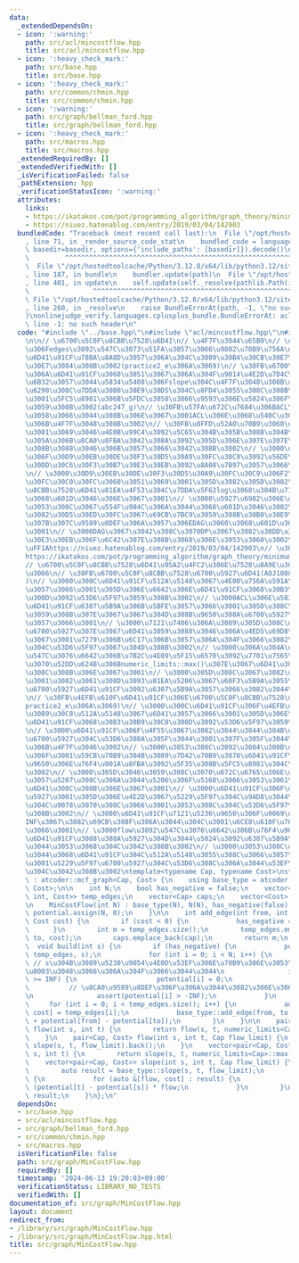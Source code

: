 ```yaml
---
data:
  _extendedDependsOn:
  - icon: ':warning:'
    path: src/acl/mincostflow.hpp
    title: src/acl/mincostflow.hpp
  - icon: ':heavy_check_mark:'
    path: src/base.hpp
    title: src/base.hpp
  - icon: ':heavy_check_mark:'
    path: src/common/chmin.hpp
    title: src/common/chmin.hpp
  - icon: ':warning:'
    path: src/graph/bellman_ford.hpp
    title: src/graph/bellman_ford.hpp
  - icon: ':heavy_check_mark:'
    path: src/macros.hpp
    title: src/macros.hpp
  _extendedRequiredBy: []
  _extendedVerifiedWith: []
  _isVerificationFailed: false
  _pathExtension: hpp
  _verificationStatusIcon: ':warning:'
  attributes:
    links:
    - https://ikatakos.com/pot/programming_algorithm/graph_theory/minimum_cost_flow
    - https://niuez.hatenablog.com/entry/2019/03/04/142903
  bundledCode: "Traceback (most recent call last):\n  File \"/opt/hostedtoolcache/Python/3.12.8/x64/lib/python3.12/site-packages/onlinejudge_verify/documentation/build.py\"\
    , line 71, in _render_source_code_stat\n    bundled_code = language.bundle(stat.path,\
    \ basedir=basedir, options={'include_paths': [basedir]}).decode()\n          \
    \         ^^^^^^^^^^^^^^^^^^^^^^^^^^^^^^^^^^^^^^^^^^^^^^^^^^^^^^^^^^^^^^^^^^^^^^^^^^^^^^^^^\n\
    \  File \"/opt/hostedtoolcache/Python/3.12.8/x64/lib/python3.12/site-packages/onlinejudge_verify/languages/cplusplus.py\"\
    , line 187, in bundle\n    bundler.update(path)\n  File \"/opt/hostedtoolcache/Python/3.12.8/x64/lib/python3.12/site-packages/onlinejudge_verify/languages/cplusplus_bundle.py\"\
    , line 401, in update\n    self.update(self._resolve(pathlib.Path(included), included_from=path))\n\
    \                ^^^^^^^^^^^^^^^^^^^^^^^^^^^^^^^^^^^^^^^^^^^^^^^^^^^^^^^^^\n \
    \ File \"/opt/hostedtoolcache/Python/3.12.8/x64/lib/python3.12/site-packages/onlinejudge_verify/languages/cplusplus_bundle.py\"\
    , line 260, in _resolve\n    raise BundleErrorAt(path, -1, \"no such header\"\
    )\nonlinejudge_verify.languages.cplusplus_bundle.BundleErrorAt: acl/mincostflow.hpp:\
    \ line -1: no such header\n"
  code: "#include \"../base.hpp\"\n#include \"acl/mincostflow.hpp\"\n#include \"bellman_ford.hpp\"\
    \n\n// \u6700\u5C0F\u8CBB\u7528\u6D41\n// \u4F7F\u3044\u65B9\n// \u30FB\u5FA9\u5143\
    \u306Fedges\u3092\u547C\u3073\u51FA\u3057\u3066\u9802\u70B9\u756A\u53F7\u3068\u304B\
    \u6D41\u91CF\u78BA\u8A8D\u3057\u306A\u304C\u3089\u30B4\u30CB\u30E7\u30B4\u30CB\
    \u30E7\u3084\u308B\u3002(practice2_e\u306A\u3069)\n// \u30FB\u6700\u7D42\u7684\
    \u306A\u6D41\u91CF\u3060\u3051\u3067\u306A\u304F\u9014\u4E2D\u7D4C\u904E\u3082\
    \u6B32\u3057\u3044\u5834\u5408\u306Fslope\u304C\u4F7F\u3048\u308B\u3002\n// \u3000\
    \u6298\u308C\u7DDA\u30B0\u30E9\u30D5\u304C\u8FD4\u3055\u308C\u308B\u306E\u3067\
    \u3001\u5FC5\u8981\u306B\u5FDC\u3058\u3066\u9593\u306E\u5024\u306F\u8A08\u7B97\
    \u3059\u308B\u3002(abc247_g)\n// \u30FB\u57FA\u672C\u7684\u306BACL\u306B\u6E96\
    \u3058\u3066\u3044\u308B\u306E\u3067\u3001ACL\u306E\u3068\u540C\u3058\u3088\u3046\
    \u306B\u4F7F\u3048\u308B\u3002\n// \u30FB\u8FFD\u52A0\u70B9\u3068\u3057\u3066\u306F\
    \u3001\u3069\u3046\u4E0B\u99C4\u3092\u5C65\u304B\u305B\u308B\u304B\u8003\u3048\
    \u305A\u306B\u8CA0\u8FBA\u3042\u308A\u3092\u305D\u306E\u307E\u307E\u6E21\u305B\
    \u308B\u3088\u3046\u306B\u3057\u3066\u3042\u308B\u3002\n// \u3000\u5185\u90E8\u3067\
    \u306F\u30D9\u30EB\u30DE\u30F3\u30D5\u30A9\u30FC\u30C9\u3092\u56DE\u3057\u3066\
    \u30DD\u30C6\u30F3\u30B7\u30E3\u30EB\u3092\u8A08\u7B97\u3057\u3066\u308B\u3002\
    \n// \u3000\u30D9\u30EB\u30DE\u30F3\u30D5\u30A9\u30FC\u30C9\u306F2\u4E57\u30AA\
    \u30FC\u30C0\u30FC\u3060\u3051\u3069\u3001\u305D\u3082\u305D\u3082\u6700\u5C0F\
    \u8CBB\u7528\u6D41\u81EA\u4F53\u304C\u7DDA\u5F62log\u3068\u304B\u7121\u7406\u3060\
    \u3068\u601D\u3046\u306E\u3067\u3001\n// \u3000\u5927\u6982\u306E\u5834\u5408\u306F\
    \u3053\u308C\u3067\u554F\u984C\u306A\u3044\u3068\u601D\u3046\u3002\n// \u3000\u3067\
    \u3082\u30D5\u30ED\u30FC\u3067\u69CB\u7BC9\u3059\u308B\u30B0\u30E9\u30D5\u306F\
    \u307B\u307C\u9589\u8DEF\u306A\u3057\u306EDAG\u3060\u3068\u601D\u3046\u306E\u3067\
    \u3001\n// \u3000DAG\u3067\u3042\u308C\u3070DP\u3067\u3082\u30DD\u30C6\u30F3\u30B7\
    \u30E3\u30EB\u306F\u6C42\u307E\u308B\u3068\u306E\u3053\u3068\u3002\n// \u53C2\u8003\
    \uFF1Ahttps://niuez.hatenablog.com/entry/2019/03/04/142903\n// \u3000\u3000\u3000\
    https://ikatakos.com/pot/programming_algorithm/graph_theory/minimum_cost_flow\n\
    // \u6700\u5C0F\u8CBB\u7528\u6D41\u95A2\u4FC2\u306E\u7528\u8A9E\u306B\u3064\u3044\
    \u3066\n// \u30FB\u6700\u5C0F\u8CBB\u7528\u6700\u5927\u6D41(AOJ1088\u306A\u3069\
    )\n// \u3000\u300C\u6D41\u91CF\u512A\u5148\u3067\u4E00\u756A\u591A\u304F\u6D41\
    \u3057\u3066\u3001\u305D\u306E\u6642\u306E\u6D41\u91CF\u3068\u30B3\u30B9\u30C8\
    \u300D\u3092\u53D6\u5F97\u3059\u308B\u3002\n// \u3000ACL\u306E\u5834\u5408\u306F\
    \u6D41\u91CF\u6307\u5B9A\u306B\u5BFE\u3057\u3066\u3001\u305D\u308C\u306B\u9054\
    \u3059\u308B\u307E\u3067\u3067\u304D\u308B\u9650\u308A\u6700\u5927\u9650\u6D41\
    \u3057\u3066\u3001\n// \u3000\u7121\u7406\u306A\u3089\u305D\u308C\u306B\u8FD1\u3044\
    \u6700\u5927\u307E\u3067\u6D41\u3059\u3088\u3046\u306A\u4ED5\u69D8\u306A\u306E\
    \u3067\u3001\u7279\u306B\u6C17\u306B\u3057\u306A\u304F\u3066\u3082\u3053\u308C\
    \u304C\u53D6\u5F97\u3067\u304D\u308B\u3002\n// \u3000\u306A\u304A\u3001flow\u3092\
    \u547C\u3076\u6642\u306B\u7B2C\u4E09\u5F15\u6570\u3092\u7701\u7565\u3059\u308C\
    \u3070\u52DD\u624B\u306Bnumeric_limits::max()\u307E\u3067\u6D41\u3057\u3066\u304F\
    \u308C\u308B\u306E\u3067\u3001\n// \u3000\u305D\u308C\u3067\u3082\u3044\u3044\u3057\
    \u3001\u3082\u3061\u308D\u3093\u81EA\u5206\u3067\u60F3\u5B9A\u3055\u308C\u308B\
    \u6700\u5927\u6D41\u91CF\u3092\u6307\u5B9A\u3057\u3066\u3082\u3044\u3044\u3002\
    \n// \u30FB\u4EFB\u610F\u6D41\u91CF\u306E\u6700\u5C0F\u8CBB\u7528\u6D41(AOJ2293\u3001\
    practice2_e\u306A\u3069)\n// \u3000\u300C\u6D41\u91CF\u306F\u4EFB\u610F\u3001\u30B3\
    \u30B9\u30C8\u512A\u5148\u3067\u6D41\u3057\u3066\u3001\u305D\u306E\u6642\u306E\
    \u6D41\u91CF\u3068\u30B3\u30B9\u30C8\u300D\u3092\u53D6\u5F97\u3059\u308B\u3002\
    \n// \u3000\u6D41\u91CF\u306F\u4F55\u3067\u3082\u3044\u3044\u304B\u3089\u5229\u5F97\
    \u6700\u5927\u304C\u53D6\u308A\u305F\u3044\u3001\u307F\u305F\u3044\u306A\u6642\
    \u306B\u4F7F\u3046\u3002\n// \u3000\u3053\u308C\u3092\u3084\u308B\u305F\u3081\u306B\
    \u306F\u3001\u59CB\u70B9\u304B\u3089\u7D42\u70B9\u3078\u6D41\u91CF\u7121\u5236\
    \u9650\u306E\u76F4\u901A\u8FBA\u3092\u5F35\u308B\u5FC5\u8981\u304C\u3042\u308B\
    \u3002\n// \u3000\u305D\u3046\u3059\u308C\u3070\u672C\u6765\u306E\u8FBA\u3067\u6D41\
    \u3057\u5207\u308C\u306A\u3044\u5206\u306F\u5168\u3066\u3053\u3061\u3089\u306B\
    \u6D41\u308C\u308B\u306E\u3067\u3001\n// \u3000\u6D41\u91CF\u306F\u5E38\u306B\u6700\
    \u5927\u3001\u305D\u306E\u4E2D\u3067\u5229\u5F97\u304C\u9AD8\u3044\u3082\u306E\
    \u304C\u9078\u3070\u308C\u3066\u3001\u3053\u308C\u304C\u53D6\u5F97\u3067\u304D\
    \u308B\u3002\n// \u3000\u6D41\u91CF\u7121\u5236\u9650\u306F\u9069\u5F53\u306B\
    INF\u3067\u3082\u69CB\u308F\u306A\u3044\u304C\u3001\u6CE8\u610F\u70B9\u3068\u3057\
    \u3066\u3001\n// \u3000flow\u3092\u547C\u3076\u6642\u306B\u76F4\u901A\u8FBA\u306E\
    \u6D41\u91CF\u3088\u308A\u5927\u304D\u3044\u5024\u3092\u6307\u5B9A\u3057\u306A\
    \u3044\u3053\u3068\u304C\u3042\u308B\u3002\n// \u3000\u3053\u308C\u304C\u5927\u304D\
    \u3044\u3068\u6D41\u91CF\u304C\u512A\u5148\u3055\u308C\u3066\u3057\u307E\u3044\
    \u3001\u5229\u5F97\u6700\u5927\u304C\u53D6\u308C\u306A\u3044\u53EF\u80FD\u6027\
    \u304C\u3042\u308B\u3002\ntemplate<typename Cap, typename Cost>\nstruct MinCostFlow\
    \ : atcoder::mcf_graph<Cap, Cost> {\n    using base_type = atcoder::mcf_graph<Cap,\
    \ Cost>;\n\n    int N;\n    bool has_negative = false;\n    vector<tuple<int,\
    \ int, Cost>> temp_edges;\n    vector<Cap> caps;\n    vector<Cost> potential;\n\
    \n    MinCostFlow(int N) : base_type(N), N(N), has_negative(false) {\n       \
    \ potential.assign(N, 0);\n    }\n\n    int add_edge(int from, int to, Cap cap,\
    \ Cost cost) {\n        if (cost < 0) {\n            has_negative = true;\n  \
    \      }\n        int m = temp_edges.size();\n        temp_edges.emplace_back(from,\
    \ to, cost);\n        caps.emplace_back(cap);\n        return m;\n    }\n\n  \
    \  void build(int s) {\n        if (has_negative) {\n            potential = bellman_ford(N,\
    \ temp_edges, s);\n            for (int i = 0; i < N; i++) {\n               \
    \ // s\u304B\u3089\u5230\u9054\u4E0D\u53EF\u306E\u70B9\u306E\u3053\u3068\u306F\
    \u8003\u3048\u3066\u306A\u304F\u3066\u3044\u3044\n                if (potential[i]\
    \ >= INF) {\n                    potential[i] = 0;\n                }\n      \
    \          // \u8CA0\u9589\u8DEF\u306F\u306A\u3044\u3082\u306E\u3068\u3059\u308B\
    \n                assert(potential[i] > -INF);\n            }\n        }\n   \
    \     for (int i = 0; i < temp_edges.size(); i++) {\n            auto [from, to,\
    \ cost] = temp_edges[i];\n            base_type::add_edge(from, to, caps[i], cost\
    \ + potential[from] - potential[to]);\n        }\n    }\n\n    pair<Cap, Cost>\
    \ flow(int s, int t) {\n        return flow(s, t, numeric_limits<Cap>::max());\n\
    \    }\n    pair<Cap, Cost> flow(int s, int t, Cap flow_limit) {\n        return\
    \ slope(s, t, flow_limit).back();\n    }\n    vector<pair<Cap, Cost>> slope(int\
    \ s, int t) {\n        return slope(s, t, numeric_limits<Cap>::max());\n    }\n\
    \    vector<pair<Cap, Cost>> slope(int s, int t, Cap flow_limit) {\n        build(s);\n\
    \        auto result = base_type::slope(s, t, flow_limit);\n        if (has_negative)\
    \ {\n            for (auto &[flow, cost] : result) {\n                cost +=\
    \ (potential[t] - potential[s]) * flow;\n            }\n        }\n        return\
    \ result;\n    }\n};\n"
  dependsOn:
  - src/base.hpp
  - src/acl/mincostflow.hpp
  - src/graph/bellman_ford.hpp
  - src/common/chmin.hpp
  - src/macros.hpp
  isVerificationFile: false
  path: src/graph/MinCostFlow.hpp
  requiredBy: []
  timestamp: '2024-06-13 19:20:03+09:00'
  verificationStatus: LIBRARY_NO_TESTS
  verifiedWith: []
documentation_of: src/graph/MinCostFlow.hpp
layout: document
redirect_from:
- /library/src/graph/MinCostFlow.hpp
- /library/src/graph/MinCostFlow.hpp.html
title: src/graph/MinCostFlow.hpp
---
```

